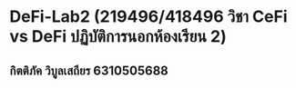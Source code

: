 # DeFi-Lab2 (219496/418496 วิชา CeFi vs DeFi  ปฏิบัติการนอกห้องเรียน 2)
## กิตติภัค วิบูลเสถียร 6310505688


